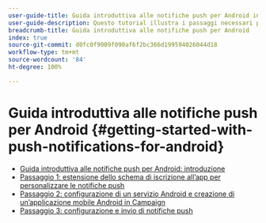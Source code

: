 ```yaml
---
user-guide-title: Guida introduttiva alle notifiche push per Android in Campaign Classic
user-guide-description: Questo tutorial illustra i passaggi necessari per inviare notifiche push da Adobe Campaign a un’app Android.
breadcrumb-title: Guida introduttiva alle notifiche push per Android
index: true
source-git-commit: d0fc0f9009f090af6f2bc366d199594026044d18
workflow-type: tm+mt
source-wordcount: '84'
ht-degree: 100%

---
```



# Guida introduttiva alle notifiche push per Android {#getting-started-with-push-notifications-for-android}

+ [Guida introduttiva alle notifiche push per Android: introduzione](/help/tutorial-getting-started-with-push-notifications-for-android/introduction.md)
+ [Passaggio 1: estensione dello schema di iscrizione all’app per personalizzare le notifiche push](/help/tutorial-getting-started-with-push-notifications-for-android/extending-the-app-subscription-schema.md)
+ [Passaggio 2: configurazione di un servizio Android e creazione di un’applicazione mobile Android in Campaign](/help/tutorial-getting-started-with-push-notifications-for-android/configuring-an-android-service-in-campaign.md)
+ [Passaggio 3: configurazione e invio di notifiche push](/help/tutorial-getting-started-with-push-notifications-for-android/configuring-and-sending-push-notifications.md)
